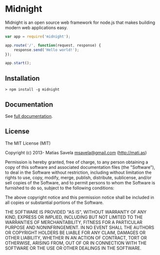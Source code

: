 # Midnight

Midnight is an open source web framework for node.js that makes building modern web applications easy.

```js
var app = require('midnight');

app.route('/', function(request, response) {
	response.send('Hello world!');
});

app.start();
```

## Installation

	> npm install -g midnight

## Documentation

See [full documentation](http://msavela.github.io/midnight).

## License

The MIT License (MIT)

Copyright (c) 2013- Matias Savela <msavela@gmail.com> (http://mati.as)

Permission is hereby granted, free of charge, to any person obtaining a copy
of this software and associated documentation files (the "Software"), to deal
in the Software without restriction, including without limitation the rights
to use, copy, modify, merge, publish, distribute, sublicense, and/or sell
copies of the Software, and to permit persons to whom the Software is
furnished to do so, subject to the following conditions:

The above copyright notice and this permission notice shall be included in
all copies or substantial portions of the Software.

THE SOFTWARE IS PROVIDED "AS IS", WITHOUT WARRANTY OF ANY KIND, EXPRESS OR
IMPLIED, INCLUDING BUT NOT LIMITED TO THE WARRANTIES OF MERCHANTABILITY,
FITNESS FOR A PARTICULAR PURPOSE AND NONINFRINGEMENT. IN NO EVENT SHALL THE
AUTHORS OR COPYRIGHT HOLDERS BE LIABLE FOR ANY CLAIM, DAMAGES OR OTHER
LIABILITY, WHETHER IN AN ACTION OF CONTRACT, TORT OR OTHERWISE, ARISING FROM,
OUT OF OR IN CONNECTION WITH THE SOFTWARE OR THE USE OR OTHER DEALINGS IN
THE SOFTWARE.
